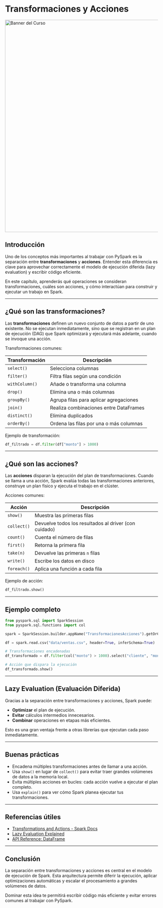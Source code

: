 
# Transformaciones y Acciones 

<img src="../images/transformation.png" alt="Banner del Curso" width="700" >


## Introducción

Uno de los conceptos más importantes al trabajar con PySpark es la separación entre **transformaciones** y **acciones**. Entender esta diferencia es clave para aprovechar correctamente el modelo de ejecución diferida (lazy evaluation) y escribir código eficiente.

En este capítulo, aprenderás qué operaciones se consideran transformaciones, cuáles son acciones, y cómo interactúan para construir y ejecutar un trabajo en Spark.

---

## ¿Qué son las transformaciones?

Las **transformaciones** definen un nuevo conjunto de datos a partir de uno existente. No se ejecutan inmediatamente, sino que se registran en un plan de ejecución (DAG) que Spark optimizará y ejecutará más adelante, cuando se invoque una acción.

Transformaciones comunes:

| Transformación     | Descripción                                       |
|--------------------|---------------------------------------------------|
| `select()`         | Selecciona columnas                               |
| `filter()`         | Filtra filas según una condición                  |
| `withColumn()`     | Añade o transforma una columna                    |
| `drop()`           | Elimina una o más columnas                        |
| `groupBy()`        | Agrupa filas para aplicar agregaciones            |
| `join()`           | Realiza combinaciones entre DataFrames            |
| `distinct()`       | Elimina duplicados                                |
| `orderBy()`        | Ordena las filas por una o más columnas           |

Ejemplo de transformación:

```python
df_filtrado = df.filter(df["monto"] > 1000)
```

---

## ¿Qué son las acciones?

Las **acciones** disparan la ejecución del plan de transformaciones. Cuando se llama a una acción, Spark evalúa todas las transformaciones anteriores, construye un plan físico y ejecuta el trabajo en el clúster.

Acciones comunes:

| Acción             | Descripción                                       |
|--------------------|---------------------------------------------------|
| `show()`           | Muestra las primeras filas                        |
| `collect()`        | Devuelve todos los resultados al driver (con cuidado) |
| `count()`          | Cuenta el número de filas                         |
| `first()`          | Retorna la primera fila                           |
| `take(n)`          | Devuelve las primeras `n` filas                   |
| `write()`          | Escribe los datos en disco                        |
| `foreach()`        | Aplica una función a cada fila                    |

Ejemplo de acción:

```python
df_filtrado.show()
```

---

## Ejemplo completo

```python
from pyspark.sql import SparkSession
from pyspark.sql.functions import col

spark = SparkSession.builder.appName("TransformacionesAcciones").getOrCreate()

df = spark.read.csv("data/ventas.csv", header=True, inferSchema=True)

# Transformaciones encadenadas
df_transformado = df.filter(col("monto") > 1000).select("cliente", "monto")

# Acción que dispara la ejecución
df_transformado.show()
```

---

## Lazy Evaluation (Evaluación Diferida)

Gracias a la separación entre transformaciones y acciones, Spark puede:

- **Optimizar** el plan de ejecución.
- **Evitar** cálculos intermedios innecesarios.
- **Combinar** operaciones en etapas más eficientes.

Esto es una gran ventaja frente a otras librerías que ejecutan cada paso inmediatamente.

---

## Buenas prácticas

- Encadena múltiples transformaciones antes de llamar a una acción.
- Usa `show()` en lugar de `collect()` para evitar traer grandes volúmenes de datos a la memoria local.
- Evita múltiples acciones en bucles: cada acción vuelve a ejecutar el plan completo.
- Usa `explain()` para ver cómo Spark planea ejecutar tus transformaciones.

---



## Referencias útiles

- [Transformations and Actions - Spark Docs](https://spark.apache.org/docs/latest/rdd-programming-guide.html#transformations)
- [Lazy Evaluation Explained](https://spark.apache.org/docs/latest/sql-programming-guide.html#performance-tuning)
- [API Reference: DataFrame](https://spark.apache.org/docs/latest/api/python/reference/pyspark.sql.html)

---


## Conclusión

La separación entre transformaciones y acciones es central en el modelo de ejecución de Spark. Esta arquitectura permite diferir la ejecución, aplicar optimizaciones automáticas y escalar el procesamiento a grandes volúmenes de datos.

Dominar esta idea te permitirá escribir código más eficiente y evitar errores comunes al trabajar con PySpark.

